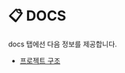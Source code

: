 # 📋 DOCS

docs 탭에선 다음 정보를 제공합니다.

- [프로젝트 구조](https://github.com/banma1234/portfolio/blob/main/docs/projectTree.md)
